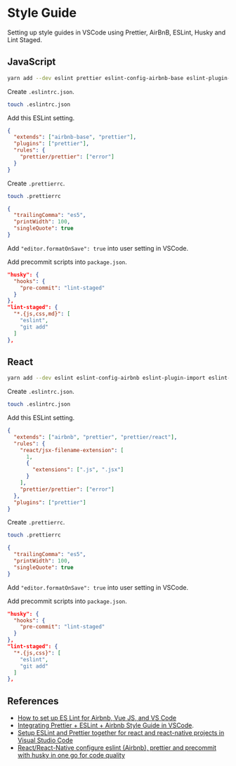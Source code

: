 # Style Guide

Setting up style guides in VSCode using Prettier, AirBnB, ESLint, Husky and Lint Staged.

## JavaScript

```sh
yarn add --dev eslint prettier eslint-config-airbnb-base eslint-plugin-import eslint-config-prettier eslint-plugin-prettier lint-staged husky
```

Create `.eslintrc.json`.

```sh
touch .eslintrc.json
```

Add this ESLint setting.

```json
{
  "extends": ["airbnb-base", "prettier"],
  "plugins": ["prettier"],
  "rules": {
    "prettier/prettier": ["error"]
  }
}
```

Create `.prettierrc`.

```sh
touch .prettierrc
```

```json
{
  "trailingComma": "es5",
  "printWidth": 100,
  "singleQuote": true
}
```

Add `"editor.formatOnSave": true` into user setting in VSCode.

Add precommit scripts into `package.json`.

```json
"husky": {
  "hooks": {
    "pre-commit": "lint-staged"
  }
},
"lint-staged": {
  "*.{js,css,md}": [
    "eslint",
    "git add"
  ]
},
```

## React

```sh
yarn add --dev eslint eslint-config-airbnb eslint-plugin-import eslint-plugin-jsx-a11y eslint-plugin-react prettier eslint-config-prettier eslint-plugin-prettier lint-staged husky
```

Create `.eslintrc.json`.

```sh
touch .eslintrc.json
```

Add this ESLint setting.

```json
{
  "extends": ["airbnb", "prettier", "prettier/react"],
  "rules": {
    "react/jsx-filename-extension": [
      1,
      {
        "extensions": [".js", ".jsx"]
      }
    ],
    "prettier/prettier": ["error"]
  },
  "plugins": ["prettier"]
}
```

Create `.prettierrc`.

```sh
touch .prettierrc
```

```json
{
  "trailingComma": "es5",
  "printWidth": 100,
  "singleQuote": true
}
```

Add `"editor.formatOnSave": true` into user setting in VSCode.

Add precommit scripts into `package.json`.

```json
"husky": {
  "hooks": {
    "pre-commit": "lint-staged"
  }
},
"lint-staged": {
  "*.{js,css}": [
    "eslint",
    "git add"
  ]
},
```

## References

- [How to set up ES Lint for Airbnb, Vue JS, and VS Code](https://medium.com/@agm1984/how-to-set-up-es-lint-for-airbnb-vue-js-and-vs-code-a5ef5ac671e8)
- [Integrating Prettier + ESLint + Airbnb Style Guide in VSCode](https://blog.echobind.com/integrating-prettier-eslint-airbnb-style-guide-in-vscode-47f07b5d7d6a).
- [Setup ESLint and Prettier together for react and react-native projects in Visual Studio Code](https://medium.com/appstud/setup-eslint-and-prettier-together-for-react-and-react-native-projects-in-visual-studio-code-78772d58358d)
- [React/React-Native configure eslint (Airbnb), prettier and precommit with husky in one go for code quality](https://medium.com/innow8/react-react-native-configure-eslint-airbnb-prettier-and-precommit-with-husky-in-one-go-for-code-e89363e5f17f)
